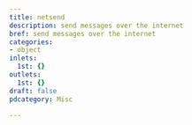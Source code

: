 ```yaml
---
title: netsend
description: send messages over the internet
bref: send messages over the internet
categories:
- object
inlets:
  1st: {}
outlets:
  1st: {}
draft: false
pdcategory: Misc

---
```


